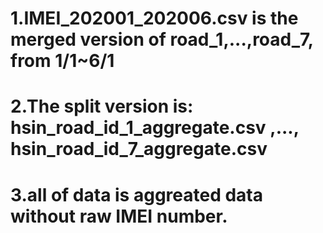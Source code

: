 # 1.IMEI_202001_202006.csv is the merged version of road_1,...,road_7, from 1/1~6/1
# 2.The split version is: hsin_road_id_1_aggregate.csv ,..., hsin_road_id_7_aggregate.csv
# 3.all of data is aggreated data without raw IMEI number.
